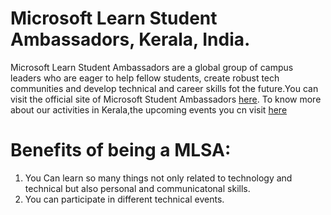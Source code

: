 # Microsoft Learn Student Ambassadors, Kerala, India. 

Microsoft Learn Student Ambassadors are a global group of campus leaders who are eager to help fellow students, create robust tech communities and develop technical and career skills fot the future.You can visit the official site of Microsoft Student Ambassadors [here](https://studentambassadors.microsoft.com). To know more about our activities in Kerala,the upcoming events you cn visit [here](https://mspkerala.github.io)

# Benefits of being a MLSA:

1. You Can learn so many things not only related to technology and technical but also personal and communicatonal skills. 
2. You can participate in different technical events. 

